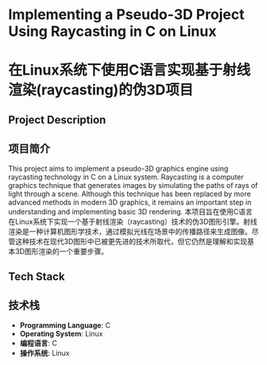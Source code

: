 # Implementing a Pseudo-3D Project Using Raycasting in C on Linux
# 在Linux系统下使用C语言实现基于射线渲染(raycasting)的伪3D项目

## Project Description
## 项目简介

This project aims to implement a pseudo-3D graphics engine using raycasting technology in C on a Linux system. Raycasting is a computer graphics technique that generates images by simulating the paths of rays of light through a scene. Although this technique has been replaced by more advanced methods in modern 3D graphics, it remains an important step in understanding and implementing basic 3D rendering.
本项目旨在使用C语言在Linux系统下实现一个基于射线渲染（raycasting）技术的伪3D图形引擎。射线渲染是一种计算机图形学技术，通过模拟光线在场景中的传播路径来生成图像。尽管这种技术在现代3D图形中已被更先进的技术所取代，但它仍然是理解和实现基本3D图形渲染的一个重要步骤。
## Tech Stack
## 技术栈
- **Programming Language**: C
- **Operating System**: Linux
- **编程语言**: C
- **操作系统**: Linux
